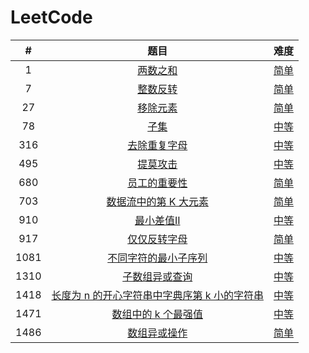 # LeetCode
|  #   |                             题目                             |                             难度                             |
| :--: | :----------------------------------------------------------: | :----------------------------------------------------------: |
|  1   |    [两数之和](https://leetcode-cn.com/problems/two-sum/)     | [简单](AlgorithmCodeCSharp/Algorithm/LeetCode/0001_两数之和.cs) |
|  7   | [整数反转](https://leetcode-cn.com/problems/reverse-integer/) | [简单](AlgorithmCodeCSharp/Algorithm/LeetCode/0007_整数反转.cs) |
|  27  | [移除元素](https://leetcode-cn.com/problems/remove-element/) | [简单](AlgorithmCodeCSharp/Algorithm/LeetCode/0027_移除元素.cs) |
|  78  |      [子集](https://leetcode-cn.com/problems/subsets/)       | [中等](AlgorithmCodeCSharp/Algorithm/LeetCode/0078_子集.cs)  |
| 316  | [去除重复字母](https://leetcode-cn.com/problems/remove-duplicate-letters/) | [中等](AlgorithmCodeCSharp/Algorithm/LeetCode/0316_去除重复字母.cs) |
| 495  | [提莫攻击](https://leetcode-cn.com/problems/teemo-attacking/) | [中等](AlgorithmCodeCSharp/Algorithm/LeetCode/0495_提莫攻击.cs) |
| 680  | [员工的重要性](https://leetcode-cn.com/problems/employee-importance/) | [简单](AlgorithmCodeCSharp/Algorithm/LeetCode/0680_员工的重要性.cs) |
| 703  | [数据流中的第 K 大元素](https://leetcode-cn.com/problems/kth-largest-element-in-a-stream/) | [简单](AlgorithmCodeCSharp/Algorithm/LeetCode/0703_数据流中的第K大元素.cs) |
| 910  | [最小差值II](https://leetcode-cn.com/problems/smallest-range-ii/) | [中等](AlgorithmCodeCSharp/Algorithm/LeetCode/0910_最小差值II.cs) |
| 917  | [仅仅反转字母](https://leetcode-cn.com/problems/reverse-only-letters/) | [简单](AlgorithmCodeCSharp/Algorithm/LeetCode/0917_仅仅反转字母.cs) |
| 1081 | [不同字符的最小子序列](https://leetcode-cn.com/problems/smallest-subsequence-of-distinct-characters/) | [中等](AlgorithmCodeCSharp/Algorithm/LeetCode/0316_去除重复字母.cs) |
| 1310 | [子数组异或查询](https://leetcode-cn.com/problems/xor-queries-of-a-subarray/) | [中等](AlgorithmCodeCSharp/Algorithm/LeetCode/1310_子数组异或查询.cs) |
| 1418 | [长度为 n 的开心字符串中字典序第 k 小的字符串](https://leetcode-cn.com/problems/the-k-th-lexicographical-string-of-all-happy-strings-of-length-n/) | [中等](AlgorithmCodeCSharp/Algorithm/LeetCode/1415_长度为n的开心字符串中字典序第k小的字符串.cs) |
| 1471 | [数组中的 k 个最强值](https://leetcode-cn.com/problems/the-k-strongest-values-in-an-array/) | [中等](AlgorithmCodeCSharp/Algorithm/LeetCode/1471_数组中的k个最强值.cs) |
| 1486 | [数组异或操作](https://leetcode-cn.com/problems/xor-operation-in-an-array/) | [简单](AlgorithmCodeCSharp/Algorithm/LeetCode/1486_数组异或操作.cs) |

